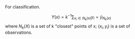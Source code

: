 For classification.

$$
Y(x) = k^{-1}\sum_{x_{i} \in N_{k}(x)} y_{i} = \bar{y}_{N_{k}(x)}
$$
where $N_{k}(X)$ is a set of k "closest" points of x; $(x_{i}, y_{i})$ is a set of observations.